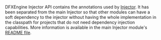 DFXEngine Injector API contains the annotations used by [Injector](../injector). It has been separated from the main
Injector so that other modules can have a soft dependency to the injector without having the whole implementation in the
classpath for projects that do not need dependency injection capabilities. More information is available in the main 
Injector module's [README file](../injector/README.md).